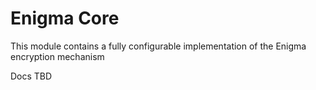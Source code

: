 # Enigma Core

This module contains a fully configurable implementation of the Enigma encryption mechanism

Docs TBD
